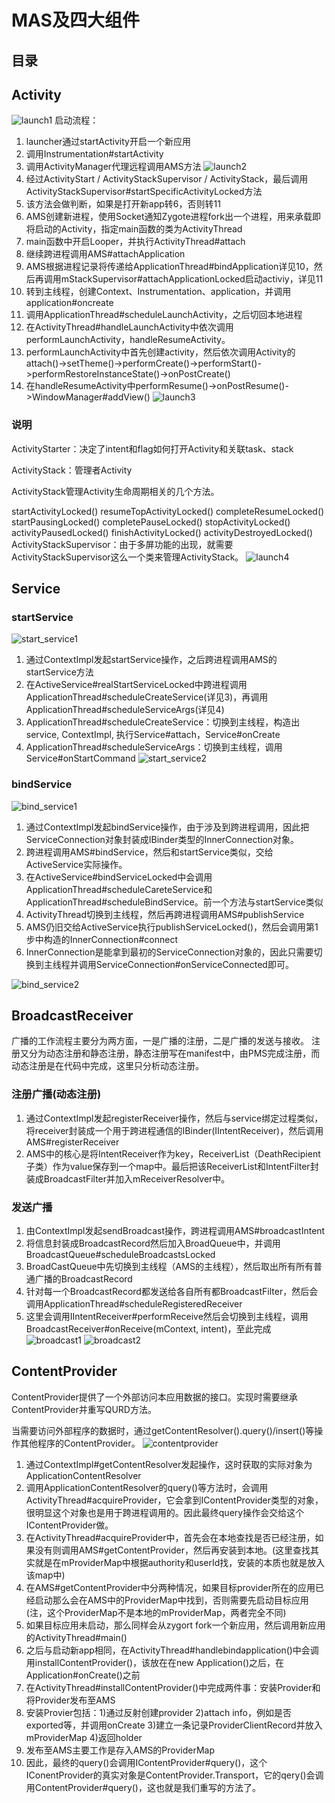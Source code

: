# MAS及四大组件

## 目录

## Activity

![launch1](src/launch-activity-1.png)
启动流程：

1. launcher通过startActivity开启一个新应用
2. 调用Instrumentation#startActivity
3. 调用ActivityManager代理远程调用AMS方法
![launch2](src/launch-activity-2.png)
4. 经过ActivityStart / ActivityStackSupervisor / ActivityStack，最后调用ActivityStackSupervisor#startSpecificActivityLocked方法
5. 该方法会做判断，如果是打开新app转6，否则转11
6. AMS创建新进程，使用Socket通知Zygote进程fork出一个进程，用来承载即将启动的Activity，指定main函数的类为ActivityThread
7. main函数中开启Looper，并执行ActivityThread#attach
8. 继续跨进程调用AMS#attachApplication
9. AMS根据进程记录将传递给ApplicationThread#bindApplication详见10，然后再调用mStackSupervisor#attachApplicationLocked启动activiy，详见11
10. 转到主线程，创建Context、Instrumentation、application，并调用application#oncreate
11. 调用ApplicationThread#scheduleLaunchActivity，之后切回本地进程
12. 在ActivityThread#handleLaunchActivity中依次调用performLaunchActivity，handleResumeActivity。
13. performLaunchActivity中首先创建activity，然后依次调用Activity的attach()->setTheme()->performCreate()->performStart()->performRestoreInstanceState()->onPostCreate()
14. 在handleResumeActivity中performResume()->onPostResume()->WindowManager#addView()
![launch3](src/launch-activity-3.png)

### 说明
ActivityStarter：决定了intent和flag如何打开Activity和关联task、stack

ActivityStack：管理者Activity

ActivityStack管理Activity生命周期相关的几个方法。

startActivityLocked()
resumeTopActivityLocked()
completeResumeLocked()
startPausingLocked()
completePauseLocked()
stopActivityLocked()
activityPausedLocked()
finishActivityLocked()
activityDestroyedLocked()
ActivityStackSupervisor：由于多屏功能的出现，就需要ActivityStackSupervisor这么一个类来管理ActivityStack。
![launch4](src/launch-activity-4.png)

## Service

### startService
![start_service1](src/launch-service-start1.png)
1. 通过ContextImpl发起startService操作，之后跨进程调用AMS的startService方法
2. 在ActiveService#realStartServiceLocked中跨进程调用ApplicationThread#scheduleCreateService(详见3)，再调用ApplicationThread#scheduleServiceArgs(详见4)
3. ApplicationThread#scheduleCreateService：切换到主线程，构造出service, ContextImpl, 执行Service#attach，Service#onCreate
4. ApplicationThread#scheduleServiceArgs：切换到主线程，调用Service#onStartCommand
![start_service2](src/launch-service-start2.png)

### bindService
![bind_service1](src/launch-service-bind1.png)

1. 通过ContextImpl发起bindService操作，由于涉及到跨进程调用，因此把ServiceConnection对象封装成IBinder类型的InnerConnection对象。
2. 跨进程调用AMS#bindService，然后和startService类似，交给ActiveService实际操作。
3. 在ActiveService#bindServiceLocked中会调用ApplicationThread#scheduleCareteService和ApplicationThread#scheduleBindService。前一个方法与startService类似
4. ActivityThread切换到主线程，然后再跨进程调用AMS#publishService
5. AMS仍旧交给ActiveService执行publishServiceLocked()，然后会调用第1步中构造的InnerConnection#connect
6. InnerConnection是能拿到最初的ServiceConnection对象的，因此只需要切换到主线程并调用ServiceConnection#onServiceConnected即可。

![bind_service2](src/launch-service-bind2.png)

## BroadcastReceiver
广播的工作流程主要分为两方面，一是广播的注册，二是广播的发送与接收。
注册又分为动态注册和静态注册，静态注册写在manifest中，由PMS完成注册，而动态注册是在代码中完成，这里只分析动态注册。
### 注册广播(动态注册)
1. 通过ContextImpl发起registerReceiver操作，然后与service绑定过程类似，将receiver封装成一个用于跨进程通信的IBinder(IIntentReceiver)，然后调用AMS#registerReceiver
2. AMS中的核心是将IntentReceiver作为key，ReceiverList（DeathRecipient子类）作为value保存到一个map中。最后把该ReceiverList和IntentFilter封装成BroadcastFilter并加入mReceiverResolver中。
### 发送广播
1. 由ContextImpl发起sendBroadcast操作，跨进程调用AMS#broadcastIntent
2. 将信息封装成BroadcastRecord然后加入BroadQueue中，并调用BroadcastQueue#scheduleBroadcastsLocked
3. BroadCastQueue中先切换到主线程（AMS的主线程），然后取出所有所有普通广播的BroadcastRecord
4. 针对每一个BroadcastRecord都发送给各自所有都BroadcastFilter，然后会调用ApplicationThread#scheduleRegisteredReceiver
5. 这里会调用IIntentReceiver#performReceive然后会切换到主线程，调用BroadcastReceiver#onReceive(mContext, intent)，至此完成
![broadcast1](src/launch-broadcastreceiver-1.png)
![broadcast2](src/launch-broadcastreceiver-2.png)

## ContentProvider
ContentProvider提供了一个外部访问本应用数据的接口。实现时需要继承ContentProvider并重写QURD方法。

当需要访问外部程序的数据时，通过getContentResolver().query()/insert()等操作其他程序的ContentProvider。
![contentprovider](src/launch-contentprovider.png)
1. 通过ContextImpl#getContentResolver发起操作，这时获取的实际对象为ApplicationContentResolver
2. 调用ApplicationContentResolver的query()等方法时，会调用ActivityThread#acquireProvider，它会拿到IContentProvider类型的对象，很明显这个对象也是用于跨进程调用的。因此最终query操作会交给这个IContentProvider做。
3. 在ActivityThread#acquireProvider中，首先会在本地查找是否已经注册，如果没有则调用AMS#getContentProvider，然后再安装到本地。(这里查找其实就是在mProviderMap中根据authority和userId找，安装的本质也就是放入该map中)
4. 在AMS#getContentProvider中分两种情况，如果目标provider所在的应用已经启动那么会在AMS中的ProviderMap中找到，否则需要先启动目标应用(注，这个ProviderMap不是本地的mProviderMap，两者完全不同)
5. 如果目标应用未启动，那么同样会从zygort fork一个新应用，然后调用新应用的ActivityThread#main()
6. 之后与启动新app相同，在ActivityThread#handlebindapplication()中会调用installContentProvider()，该放在在new Application()之后，在Application#onCreate()之前
7. 在ActivityThread#installContentProvider()中完成两件事：安装Provider和将Provider发布至AMS
8. 安装Provier包括：1)通过反射创建provider 2)attach info，例如是否exported等，并调用onCreate 3)建立一条记录ProviderClientRecord并放入mProviderMap 4)返回holder
9. 发布至AMS主要工作是存入AMS的ProviderMap
10. 因此，最终的query()会调用IContentProvider#query()，这个IConentProvider的真实对象是ContentProvider.Transport，它的qery()会调用ContentProvider#query()，这也就是我们重写的方法了。
